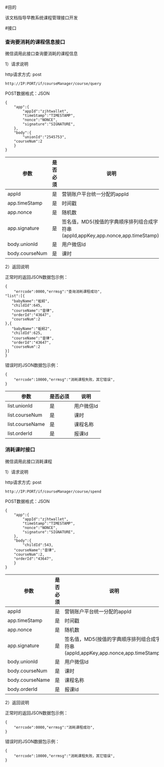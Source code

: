 #目的

该文档指导早教系统课程管理接口开发

#接口


### 查询要消耗的课程信息接口

微信调用此接口查询要消耗的课程信息

1）请求说明

http请求方式: post

    http://IP:PORT/if/courseManager/course/query



POST数据格式：JSON

    {
        "app":{
            "appId":"zjhtwallet",
            "timeStamp":"TIMESTAMP",
            "nonce":"NONCE",
            "signature":"SIGNATURE",
        },
        "body":{
            "unionId":"2545753",
	    "courseNum":2
        }
    }


参数|是否必须|说明
----|----|-----
appId|是|营销账户平台统一分配的appId
app.timeStamp|是|时间戳
app.nonce|是|随机数
app.signature|是|签名值，MD5(按值的字典顺序排列组合成字符串(appId,appKey,app.nonce,app.timeStamp))
body.unionId|是|用户微信Id
body.courseNum|是|课时

2）返回说明

正常时的返回JSON数据包示例：

    {
        "errcode":0000,"errmsg":"查询消耗课程成功",
	"list":[{
	   "babyName":"蚯蚓",
	   "childId":645,
	   "courseName":"音律",
	   "orderId":"43647",
	   "courseNum":2
	},{
	   "babyName":"蚯蚓2",
	   "childId":625,
	   "courseName":"音律",
	   "orderId":"43647",
	   "courseNum":2
	}]
    }


错误时的JSON数据包示例：

    {
        "errcode":10000,"errmsg":"消耗课程失败，其它错误",
    }

参数|是否必须|说明
----|----|-----
list.unionId|是|用户微信Id
list.courseNum|是|课时
list.courseName|是|课程名称
list.orderId|是|报课Id




### 消耗课时接口

微信调用此接口消耗课程

1）请求说明

http请求方式: post

    http://IP:PORT/if/courseManager/course/spend



POST数据格式：JSON

    {
        "app":{
            "appId":"zjhtwallet",
            "timeStamp":"TIMESTAMP",
            "nonce":"NONCE",
            "signature":"SIGNATURE",
        },
        "body":{
            "childId":543,
	    "courseName":"音律",
	    "courseNum":2,
	    "orderId":"43647",
        }
    }


参数|是否必须|说明
----|----|-----
appId|是|营销账户平台统一分配的appId
app.timeStamp|是|时间戳
app.nonce|是|随机数
app.signature|是|签名值，MD5(按值的字典顺序排列组合成字符串(appId,appKey,app.nonce,app.timeStamp))
body.unionId|是|用户微信Id
body.courseNum|是|课时
body.courseName|是|课程名称
body.orderId|是|报课Id

2）返回说明

正常时的返回JSON数据包示例：

    {
        "errcode":0000,"errmsg":"消耗课程成功",
    }


错误时的JSON数据包示例：

    {
        "errcode":10000,"errmsg":"消耗课程失败，其它错误",
    }




